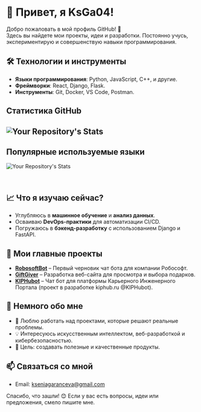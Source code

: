 # 👋 Привет, я KsGa04!

Добро пожаловать в мой профиль GitHub! 🚀  
Здесь вы найдете мои проекты, идеи и разработки. Постоянно учусь, экспериментирую и совершенствую навыки программирования.

## 🛠️ Технологии и инструменты
- **Языки программирования**: Python, JavaScript, C++, и другие.
- **Фреймворки**: React, Django, Flask.
- **Инструменты**: Git, Docker, VS Code, Postman.
  
## Статистика GitHub
![Your Repository's Stats](https://github-readme-stats.vercel.app/api?username=Zaid97-kai&show_icons=true)
--------------------------------------------------------------------
## Популярные используемые языки
![Your Repository's Stats](https://github-readme-stats.vercel.app/api/top-langs/?username=Zaid97-kai&theme=blue-green)

<br clear="left" />

## 📈 Что я изучаю сейчас?
- Углубляюсь в **машинное обучение** и **анализ данных**.
- Осваиваю **DevOps-практики** для автоматизации CI/CD.
- Погружаюсь в **бэкенд-разработку** с использованием Django и FastAPI.

## 📌 Мои главные проекты
- **[RobosoftBot](https://github.com/KsGa04/RobosoftBot)** – Первый черновик чат бота для компании Робософт.  
- **[GiftGiver](https://github.com/KsGa04/GiftGiver)** – Разработка веб-сайта для просмотра и выбора подарков.  
- **[KIPHubot](https://github.com/KsGa04/KIPHubot)** – Чат бот для платформы Карьерного Инженерного Портала (проект в разработке kiphub.ru @KIPHubot).  

## 🌱 Немного обо мне
- 🔭 Люблю работать над проектами, которые решают реальные проблемы.
- 💡 Интересуюсь искусственным интеллектом, веб-разработкой и кибербезопасностью.
- 🎯 Цель: создавать полезные и качественные продукты.

## 📫 Связаться со мной
- Email: [kseniagaranceva@gmail.com](mailto:kseniagaranceva@gmail.com)

Спасибо, что зашли! 😊 Если у вас есть вопросы, идеи или предложения, смело пишите мне.

